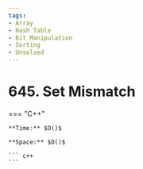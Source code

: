 ```yaml
---
tags:
- Array
- Hash Table
- Bit Manipulation
- Sorting
- Unsolved
---
```



# 645. Set Mismatch

=== "C++"

    **Time:** $O()$

    **Space:** $O()$

    ``` c++
    ```